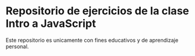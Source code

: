 # Repositorio de ejercicios de la clase Intro a JavaScript

Este repositorio es unicamente con fines educativos y de aprendizaje personal.
